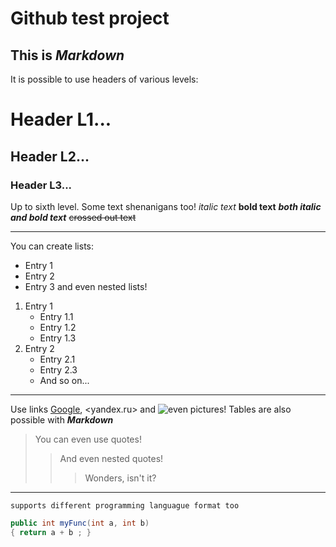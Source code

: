 # **Github test project**
## This is ***Markdown***
It is possible to use headers of various levels:
# Header L1...
## Header L2...
### Header L3...
Up to sixth level. 
Some text shenanigans too! *italic text* **bold text** ***both italic and bold text*** ~~crossed out text~~
***
You can create lists:
- Entry 1
- Entry 2
- Entry 3
and even nested lists!
1. Entry 1
    - Entry 1.1
    - Entry 1.2
    - Entry 1.3
2. Entry 2
    - Entry 2.1
    - Entry 2.3
    - And so on...
***
Use links [Google](https://www.google.ru/), <yandex.ru> and ![even pictures!](https://i.imgur.com/QGrQUk9.jpg)
Tables are also possible with ***Markdown***
> You can even use quotes!
>> And even nested quotes!
>>> Wonders, isn't it?
***
` supports different programming languague format too `
```csharp
public int myFunc(int a, int b)
{ return a + b ; }
```

